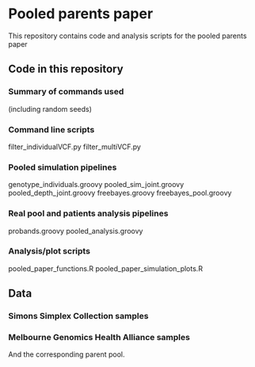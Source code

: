 # Pooled parents paper

This repository contains code and analysis scripts for the pooled parents paper

## Code in this repository

### Summary of commands used
(including random seeds)

### Command line scripts
filter_individualVCF.py
filter_multiVCF.py

### Pooled simulation pipelines
genotype_individuals.groovy
pooled_sim_joint.groovy
pooled_depth_joint.groovy
freebayes.groovy
freebayes_pool.groovy


### Real pool and patients analysis pipelines
probands.groovy
pooled_analysis.groovy

### Analysis/plot scripts
pooled_paper_functions.R
pooled_paper_simulation_plots.R

## Data

### Simons Simplex Collection samples

### Melbourne Genomics Health Alliance samples
And the corresponding parent pool.
